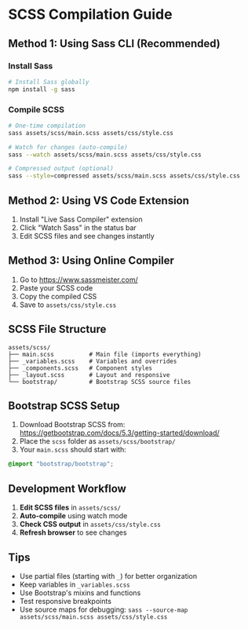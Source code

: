 # SCSS Compilation Guide

## Method 1: Using Sass CLI (Recommended)

### Install Sass
```bash
# Install Sass globally
npm install -g sass
```

### Compile SCSS
```bash
# One-time compilation
sass assets/scss/main.scss assets/css/style.css

# Watch for changes (auto-compile)
sass --watch assets/scss/main.scss assets/css/style.css

# Compressed output (optional)
sass --style=compressed assets/scss/main.scss assets/css/style.css
```

## Method 2: Using VS Code Extension

1. Install "Live Sass Compiler" extension
2. Click "Watch Sass" in the status bar
3. Edit SCSS files and see changes instantly

## Method 3: Using Online Compiler

1. Go to https://www.sassmeister.com/
2. Paste your SCSS code
3. Copy the compiled CSS
4. Save to `assets/css/style.css`

## SCSS File Structure

```
assets/scss/
├── main.scss          # Main file (imports everything)
├── _variables.scss    # Variables and overrides
├── _components.scss   # Component styles
├── _layout.scss       # Layout and responsive
└── bootstrap/         # Bootstrap SCSS source files
```

## Bootstrap SCSS Setup

1. Download Bootstrap SCSS from: https://getbootstrap.com/docs/5.3/getting-started/download/
2. Place the `scss` folder as `assets/scss/bootstrap/`
3. Your `main.scss` should start with:
```scss
@import "bootstrap/bootstrap";
```

## Development Workflow

1. **Edit SCSS files** in `assets/scss/`
2. **Auto-compile** using watch mode
3. **Check CSS output** in `assets/css/style.css`
4. **Refresh browser** to see changes

## Tips

- Use partial files (starting with `_`) for better organization
- Keep variables in `_variables.scss`
- Use Bootstrap's mixins and functions
- Test responsive breakpoints
- Use source maps for debugging: `sass --source-map assets/scss/main.scss assets/css/style.css` 